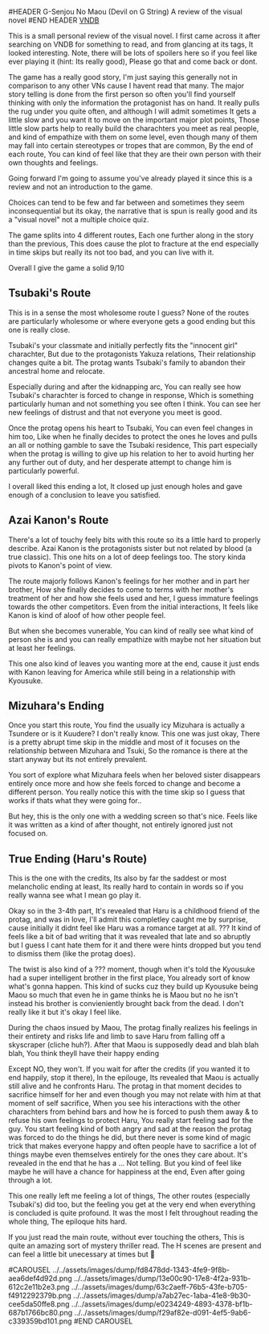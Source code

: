 #HEADER G-Senjou No Maou (Devil on G String)
A review of the visual novel
#END HEADER
[VNDB](https://vndb.org/v211)

<div>
</div>

This is a small personal review of the visual novel. I first came across it after searching on VNDB for something to read, and from glancing at its tags, It looked interesting.
Note, there will be lots of spoilers here so if you feel like ever playing it (hint: Its really good), Please go that and come back or dont.

The game has a really good story, I'm just saying this generally not in comparison to any other VNs cause I havent read that many.
The major story telling is done from the first person so often you'll find yourself thinking with only the information the protagonist has on hand.
It really pulls the rug under you quite often, and although I will admit sometimes It gets a little slow and you want it to move on the important major plot points, Those little slow parts help to really build the charachters you meet as real people,
and kind of empathize with them on some level, even though many of them may fall into certain stereotypes or tropes that are common, By the end of each route, You can kind of feel like that they are their own person with their own thoughts and feelings.

Going forward I'm going to assume you've already played it since this is a review and not an introduction to the game.

Choices can tend to be few and far between and sometimes they seem inconsequential but its okay, the narrative that is spun is really good and its a "visual novel" not a multiple choice quiz.

The game splits into 4 different routes, Each one further along in the story than the previous, This does cause the plot to fracture at the end especially in time skips but really its not too bad, and you can live with it.

Overall I give the game a solid 9/10

## Tsubaki's Route
This is in a sense the most wholesome route I guess? None of the routes are particularly wholesome or where everyone gets a good ending but this one is really close.

Tsubaki's your classmate and initially perfectly fits the "innocent girl" charachter, But due to the protagonists Yakuza relations, Their relationship changes quite a bit.
The protag wants Tsubaki's family to abandon their ancestral home and relocate.

Especially during and after the kidnapping arc, You can really see how Tsubaki's charachter is forced to change in response, Which is something particularly human and not something you see often I think.
You can see her new feelings of distrust and that not everyone you meet is good.

Once the protag opens his heart to Tsubaki, You can even feel changes in him too, Like when he finally decides to protect the ones he loves and pulls an all or nothing gamble to save the Tsubaki residence, This part especially when the protag is willing to give up his relation to her to avoid hurting her any further out of duty, and her desperate attempt to change him is particularly powerful.

I overall liked this ending a lot, It closed up just enough holes and gave enough of a conclusion to leave you satisfied.

## Azai Kanon's Route
There's a lot of touchy feely bits with this route so its a little hard to properly describe.
Azai Kanon is the protagonists sister but not related by blood (a true classic). This one hits on a lot of deep feelings too. The story kinda pivots to Kanon's point of view.

The route majorly follows Kanon's feelings for her mother and in part her brother, How she finally decides to come to terms with her mother's treatment of her and how she feels used and her, I guess immature feelings towards the other competitors.
Even from the initial interactions, It feels like Kanon is kind of aloof of how other people feel.

But when she becomes vunerable, You can kind of really see what kind of person she is and you can really empathize with maybe not her situation but at least her feelings.

This one also kind of leaves you wanting more at the end, cause it just ends with Kanon leaving for America while still being in a relationship with Kyousuke.

## Mizuhara's Ending
Once you start this route, You find the usually icy Mizuhara is actually a Tsundere or is it Kuudere? I don't really know.
This one was just okay, There is a pretty abrupt time skip in the middle and most of it focuses on the relationship between Mizuhara and Tsuki, So the romance is there at the start anyway but its not entirely prevalent.

You sort of explore what Mizuhara feels when her beloved sister disappears entirely once more and how she feels forced to change and become a different person.
You really notice this with the time skip so I guess that works if thats what they were going for..

But hey, this is the only one with a wedding screen so that's nice.
Feels like it was written as a kind of after thought, not entirely ignored just not focused on.

## True Ending (Haru's Route)
This is the one with the credits, Its also by far the saddest or most melancholic ending at least, Its really hard to contain in words so if you really wanna see what I mean go play it.

Okay so in the 3-4th part, It's revealed that Haru is a childhood friend of the protag, and was in love, I'll admit this completley caught me by surprise, cause initially it didnt feel like Haru was a romance target at all.
??? It kind of feels like a bit of bad writing that it was revealed that late and so abruptly but I guess I cant hate them for it and there were hints dropped but you tend to dismiss them (like the protag does).

The twist is also kind of a ??? moment, though when it's told the Kyousuke had a super intelligent brother in the first place, You already sort of know what's gonna happen.
This kind of sucks cuz they build up Kyousuke being Maou so much that even he in game thinks he is Maou but no he isn't instead his brother is convieniently brought back from the dead.
I don't really like it but it's okay I feel like.

During the chaos insued by Maou, The protag finally realizes his feelings in their entirety and risks life and limb to save Haru from falling off a skyscraper (cliche huh?).
After that Maou is supposedly dead and blah blah blah, You think theyll have their happy ending

Except NO, they won't.
If you wait for after the credits (if you wanted it to end happily, stop it there), In the epilouge, Its revealed that Maou is actually still alive and he confronts Haru.
The protag in that moment decides to sacrifice himself for her and even though you may not relate with him at that moment of self sacrifice, When you see his interactions with the other charachters from behind bars and how he is forced to push them away & to refuse his own feelings to protect Haru, You really start feeling sad for the guy.
You start feeling kind of both angry and sad at the reason the protag was forced to do the things he did, but there never is some kind of magic trick that makes everyone happy and often people have to sacrifice a lot of things maybe even themselves entirely for the ones they care about.
It's revealed in the end that he has a ... Not telling. But you kind of feel like maybe he will have a chance for happiness at the end, Even after going through a lot.

This one really left me feeling a lot of things, The other routes (especially Tsubaki's) did too, but the feeling you get at the very end when everything is concluded is quite profound.
It was the most I felt throughout reading the whole thing, The epiloque hits hard.

If you just read the main route, without ever touching the others, This is quite an amazing sort of mystery thriller read.
The H scenes are present and can feel a little bit unecessary at times but 🤷

#CAROUSEL
../../assets/images/dump/fd8478dd-1343-4fe9-9f8b-aea6def4d92d.png
../../assets/images/dump/13e00c90-17e8-4f2a-931b-612c2e11b2e3.png
../../assets/images/dump/63c2aeff-76b5-43fe-b705-f4912292379b.png
../../assets/images/dump/a7ab27ec-1aba-41e8-9b30-cee5da50ffe8.png
../../assets/images/dump/e0234249-4893-4378-bf1b-687b1766bc80.png
../../assets/images/dump/f29af82e-d091-4ef5-9ab6-c339359bd101.png
#END CAROUSEL
